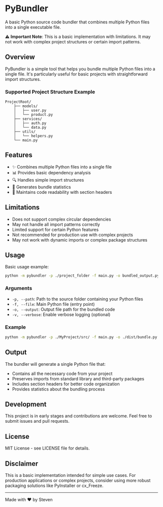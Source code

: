 # PyBundler

A basic Python source code bundler that combines multiple Python files into a single executable file.

⚠️ **Important Note**: This is a basic implementation with limitations. It may not work with complex project structures or certain import patterns.

## Overview

PyBundler is a simple tool that helps you bundle multiple Python files into a single file. It's particularly useful for basic projects with straightforward import structures.

### Supported Project Structure Example

```
ProjectRoot/
    ├── models/
    │   ├── user.py
    │   └── product.py
    ├── services/
    │   ├── auth.py
    │   └── data.py
    ├── utils/
    │   └── helpers.py
    └── main.py
```

## Features

- ✨ Combines multiple Python files into a single file
- 📊 Provides basic dependency analysis
- 🔍 Handles simple import structures
- 📝 Generates bundle statistics
- 🎨 Maintains code readability with section headers

## Limitations

- Does not support complex circular dependencies
- May not handle all import patterns correctly
- Limited support for certain Python features
- Not recommended for production use with complex projects
- May not work with dynamic imports or complex package structures

## Usage

Basic usage example:

```bash
python -m pybundler -p ./project_folder -f main.py -o bundled_output.py
```

### Arguments

- `-p, --path`: Path to the source folder containing your Python files
- `-f, --file`: Main Python file (entry point)
- `-o, --output`: Output file path for the bundled code
- `-v, --verbose`: Enable verbose logging (optional)

### Example

```bash
python -m pybundler -p ./MyProject/src/ -f main.py -o ./dist/bundle.py
```

## Output

The bundler will generate a single Python file that:
- Contains all the necessary code from your project
- Preserves imports from standard library and third-party packages
- Includes section headers for better code organization
- Provides statistics about the bundling process

## Development

This project is in early stages and contributions are welcome. Feel free to submit issues and pull requests.

## License

MIT License - see LICENSE file for details.

## Disclaimer

This is a basic implementation intended for simple use cases. For production applications or complex projects, consider using more robust packaging solutions like PyInstaller or cx_Freeze.

---
Made with ❤️ by Steven
